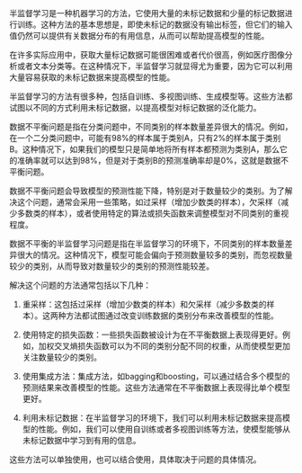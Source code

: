 半监督学习是一种机器学习的方法，它使用大量的未标记数据和少量的标记数据进行训练。这种方法的基本思想是，即使未标记的数据没有输出标签，但它们的输入值仍然可以提供有关数据分布的有用信息，从而可以帮助提高模型的性能。

在许多实际应用中，获取大量标记数据可能很困难或者代价很高，例如医疗图像分析或者文本分类等。在这种情况下，半监督学习就显得尤为重要，因为它可以利用大量容易获取的未标记数据来提高模型的性能。

半监督学习的方法有很多种，包括自训练、多视图训练、生成模型等。这些方法都试图以不同的方式利用未标记数据，以提高模型对标记数据的泛化能力。



数据不平衡问题是指在分类问题中，不同类别的样本数量差异很大的情况。例如，在一个二分类问题中，可能有98%的样本属于类别A，只有2%的样本属于类别B。这种情况下，如果我们的模型只是简单地将所有样本都预测为类别A，那么它的准确率就可以达到98%，但是对于类别B的预测准确率却是0%，这就是数据不平衡问题。

数据不平衡问题会导致模型的预测性能下降，特别是对于数量较少的类别。为了解决这个问题，通常会采用一些策略，如过采样（增加少数类的样本），欠采样（减少多数类的样本），或者使用特定的算法或损失函数来调整模型对不同类别的重视程度。



数据不平衡的半监督学习问题是指在半监督学习的环境下，不同类别的样本数量差异很大的情况。这种情况下，模型可能会偏向于预测数量较多的类别，而忽视数量较少的类别，从而导致对数量较少的类别的预测性能较差。

解决这个问题的方法通常包括以下几种：

1. 重采样：这包括过采样（增加少数类的样本）和欠采样（减少多数类的样本）。这两种方法都试图通过改变训练数据的类别分布来改善模型的性能。

2. 使用特定的损失函数：一些损失函数被设计为在不平衡数据上表现得更好。例如，加权交叉熵损失函数可以为不同的类别分配不同的权重，从而使模型更加关注数量较少的类别。

3. 使用集成方法：集成方法，如bagging和boosting，可以通过结合多个模型的预测结果来改善模型的性能。这些方法通常在不平衡数据上表现得比单个模型更好。

4. 利用未标记数据：在半监督学习的环境下，我们可以利用未标记数据来提高模型的性能。例如，我们可以使用自训练或者多视图训练等方法，使模型能够从未标记数据中学习到有用的信息。

这些方法可以单独使用，也可以结合使用，具体取决于问题的具体情况。



